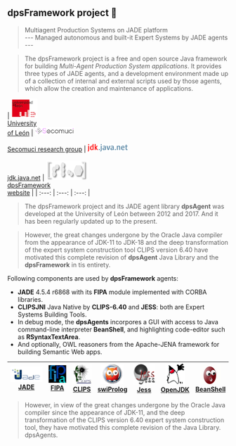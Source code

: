 ## dpsFramework project 👋

> Multiagent Production Systems on JADE platform <br>
--- Managed autonomous and built-it Expert Systems by JADE agents ---


> The dpsFramework project is a free and open source Java framework  <br>
for building _Multi-Agent Production System applications_. It provides  <br>
three types of JADE agents, and a development environment made up  <br>
of a collection of internal and external scripts used by those agents,  <br>
which allow the creation and maintenance of applications.  <br>


| [ ![](https://github.com/dpsframework/.github/blob/master/profile/unileon.png?raw=true)<br>University <br>of León](https://departamentos.unileon.es/ingenieria-electrica-y-de-sistemas-y-automatica/asignaturas-impartidas/) | [ ![](https://github.com/dpsframework/.github/blob/master/profile/secomuci.png?raw=true)<br><br>Secomuci research group](https://www.secomuci.com/) | [ ![](https://github.com/dpsframework/.github/blob/master/profile/jdk.java.net-small.png?raw=true)<br><br>jdk.java.net](https://jdk.java.net/18/) | [ ![](https://github.com/dpsframework/.github/blob/master/profile/dpsframework.png?raw=true)<br>dpsFramework<br>website](https://dpsframework.org/index.html) | 
| :---: | :---: | :---: | 


>  The dpsFramework project and its JADE agent library **dpsAgent** was developed at the University of León between 2012 and 2017. And it has been regularly updated up to the present.

>  However, the great changes undergone by the Oracle Java compiler from the appearance of JDK-11 to JDK-18 and the deep transformation of the expert system construction tool CLIPS version 6.40 have motivated this complete revision of **dpsAgent** Java Library and the **dpsFramework** in tis entirety.

Following components are used by **dpsFramework** agents:



* **JADE** 4.5.4 r6868 with its **FIPA** module implemented with CORBA libraries.
* **CLIPSJNI** Java Native by **CLIPS-6.40** and **JESS**: both are Expert Systems Building Tools.
* In debug mode, the **dpsAgents** incorpores a GUI with access to Java command-line interpreter **BeanShell**, and highlighting code-editor such as **RSyntaxTextArea**.
* And optionally, OWL reasoners from the Apache-JENA framework for building Semantic Web apps.



| [ ![](https://github.com/dpsframework/.github/blob/master/profile/jade.png?raw=true)<br>JADE ](https://jade.tilab.com/) |  [ ![](https://github.com/dpsframework/.github/blob/master/profile/fipa.png?raw=true)<br>FIPA](http://fipa.org/)  | [ ![](https://github.com/dpsframework/.github/blob/master/profile/clips_logo.png?raw=true)<br>CLIPS ](https://www.clipsrules.net/)  |  [ ![](https://github.com/dpsframework/.github/blob/master/profile/swiprolog.png?raw=true)<br>swiProlog ](https://www.swi-prolog.org/)  | [ ![](https://github.com/dpsframework/.github/blob/master/profile/jess.png?raw=true)<br>Jess ](https://dpsframework.org/doc/engines/jess/docs/index.html)   | [ ![](https://github.com/dpsframework/.github/blob/master/profile/dukeWaveRed.png?raw=true)<br>OpenJDK  ](https://wiki.openjdk.org/display/JDKUpdates/JDK+17u) | [ ![](https://github.com/dpsframework/.github/blob/master/profile/homebutton.png?raw=true)<br>BeanShell ](https://github.com/beanshell/beanshell)  | 
| :---: | :---: | :---: | :---:    | :---: | :---:  | :---: | 





> However, in view of the great changes undergone by the Oracle Java compiler since the appearance of JDK-11, and the deep transformation of the CLIPS version 6.40 expert system construction tool, they have motivated this complete revision of the Java Library. dpsAgents.


